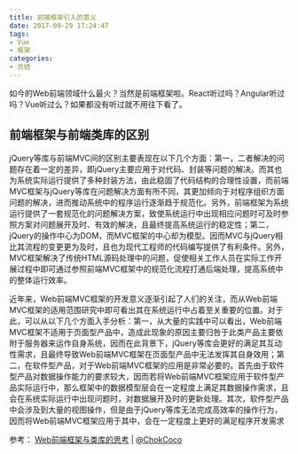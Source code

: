 ```yaml
---
title: 前端框架引入的意义
date: 2017-09-29 17:24:47
tags:
- Vue
- 框架
categories:
- 总结
---
```


如今的Web前端领域什么最火？当然是前端框架啦。React听过吗？Angular听过吗？Vue听过么？如果都没有听过就不用往下看了。

<!-- more -->

## 前端框架与前端类库的区别

jQuery等库与前端MVC间的区别主要表现在以下几个方面：第一，二者解决的问题存在着一定的差异，即jQuery主要应用于对代码、封装等问题的解决。而其也为系统实际运行提供了多种封装方法，由此稳固了代码结构的合理性设置，而前端MVC框架与jQuery等库在问题解决方面有所不同，其更加倾向于对程序组织方面问题的解决，进而推动系统中的程序运行逐渐趋于规范化。另外，前端框架为系统运行提供了一套规范化的问题解决方案，致使系统运行中出现相应问题时可及时参照方案对问题展开及时、有效的解决，且最终提高系统运行的稳定性；第二，jQuery的操作中心为DOM，而MVC框架的中心却为模型。因而MVC与jQuery相比其流程的变更更为及时，且也为现代工程师的代码编写提供了有利条件。另外，MVC框架解决了传统HTML源码处理中的问题，促使相关工作人员在实际工作开展过程中即可通过参照前端MVC框架中的规范化流程打通后端处理，提高系统中的整体运行效率。

近年来，Web前端MVC框架的开发意义逐渐引起了人们的关注，而从Web前端MVC框架的适用范围研究中即可看出其在系统运行中占着至关重要的位置。对于此，可以从以下几个方面入手分析：第一，从大量的实践中可以看出，Web前端MVC框架不适用于页面型产品中，造成此现象的原因主要归咎于此类产品主要依附于服务器来运作自身系统，因而在此背景下，jQuery等库会更好的满足其互动性需求，且最终导致Web前端MVC框架在页面型产品中无法发挥其自身效用；第二，在软件型产品，对于Web前端MVC框架的应用是非常必要的。首先由于软件型产品对数据操作能力的要求较大，因而若将Web前端MVC框架应用于软件型产品实际运行中，那么框架中的数据模型层会在一定程度上满足其数据操作需求，且会在系统实际运行中出现问题时，对数据展开及时的更新处理。其次，软件型产品中会涉及到大量的视图操作，但是由于jQuery等库无法完成高效率的操作行为，因而将Web前端MVC框架应用于其中，会在一定程度上更好的满足程序开发需求

参考：
[Web前端框架与类库的思考](http://www.cnblogs.com/coco1s/p/4040108.html) | [@ChokCoco](https://github.com/chokcoco)
